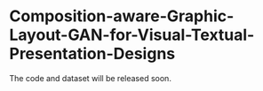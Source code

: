 # Composition-aware-Graphic-Layout-GAN-for-Visual-Textual-Presentation-Designs
The code and dataset will be released soon.
